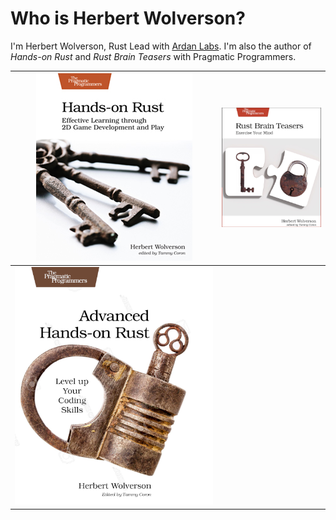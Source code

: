 # Who is Herbert Wolverson?

I'm Herbert Wolverson, Rust Lead with [Ardan Labs](https://www.ardanlabs.com/). 
I'm also the author of *Hands-on Rust* and *Rust Brain Teasers* with Pragmatic Programmers.

![](../images/Hands-on-Rust.png) | ![](../images/Rust-Brain-Teasers.png)
:-------------------------:|:-------------------------:
![](../images/advanced-hands-on-rust.png) | 
